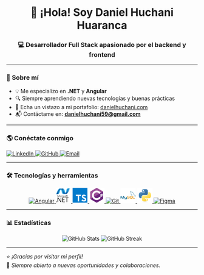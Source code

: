 <h1 align="center">👋 ¡Hola! Soy Daniel Huchani Huaranca</h1>
<h3 align="center">💻 Desarrollador Full Stack apasionado por el backend y frontend</h3>

---

### 🚀 Sobre mí  
- 💡 Me especializo en **.NET** y **Angular**  
- 🔍 Siempre aprendiendo nuevas tecnologías y buenas prácticas  
- 📂 Echa un vistazo a mi portafolio: [danielhuchani.com](#)  
- 📬 Contáctame en: **danielhuchani59@gmail.com**  

---

### 🌎 Conéctate conmigo  
<p align="left">
  <a href="https://linkedin.com/in/tu-linkedin" target="_blank">
    <img src="https://img.shields.io/badge/LinkedIn-0077B5?style=for-the-badge&logo=linkedin&logoColor=white" alt="LinkedIn"/>
  </a>
  <a href="https://github.com/DanielHuchani" target="_blank">
    <img src="https://img.shields.io/badge/GitHub-181717?style=for-the-badge&logo=github&logoColor=white" alt="GitHub"/>
  </a>
  <a href="mailto:danielhuchani59@gmail.com">
    <img src="https://img.shields.io/badge/Email-D14836?style=for-the-badge&logo=gmail&logoColor=white" alt="Email"/>
  </a>
</p>

---

### 🛠️ Tecnologías y herramientas  
<p align="center">
  <a href="https://angular.io" target="_blank">
    <img src="https://angular.io/assets/images/logos/angular/angular.svg" alt="Angular" width="40" height="40"/>
  </a>
  <a href="https://dotnet.microsoft.com/" target="_blank">
    <img src="https://raw.githubusercontent.com/devicons/devicon/master/icons/dot-net/dot-net-original-wordmark.svg" alt=".NET" width="40" height="40"/>
  </a>
  <a href="https://www.typescriptlang.org/" target="_blank">
    <img src="https://raw.githubusercontent.com/devicons/devicon/master/icons/typescript/typescript-original.svg" alt="TypeScript" width="40" height="40"/>
  </a>
  <a href="https://www.w3schools.com/cs/" target="_blank">
    <img src="https://raw.githubusercontent.com/devicons/devicon/master/icons/csharp/csharp-original.svg" alt="C#" width="40" height="40"/>
  </a>
  <a href="https://git-scm.com/" target="_blank">
    <img src="https://www.vectorlogo.zone/logos/git-scm/git-scm-icon.svg" alt="Git" width="40" height="40"/>
  </a>
  <a href="https://www.mysql.com/" target="_blank">
    <img src="https://raw.githubusercontent.com/devicons/devicon/master/icons/mysql/mysql-original-wordmark.svg" alt="MySQL" width="40" height="40"/>
  </a>
  <a href="https://www.python.org" target="_blank">
    <img src="https://raw.githubusercontent.com/devicons/devicon/master/icons/python/python-original.svg" alt="Python" width="40" height="40"/>
  </a>
  <a href="https://www.figma.com/" target="_blank">
    <img src="https://www.vectorlogo.zone/logos/figma/figma-icon.svg" alt="Figma" width="40" height="40"/>
  </a>
</p>

---

### 📊 Estadísticas  
<p align="center">
  <img src="https://github-readme-stats.vercel.app/api?username=HuchaniDev&show_icons=true&theme=radical" alt="GitHub Stats" width="400"/>
  <img src="https://github-readme-streak-stats.herokuapp.com/?user=HuchaniDev&theme=radical" alt="GitHub Streak" width="400"/>
</p>

---

⭐️ _¡Gracias por visitar mi perfil!_  
🚀 _Siempre abierto a nuevas oportunidades y colaboraciones._
